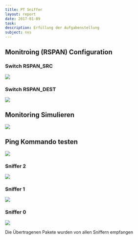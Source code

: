 ```yaml
---
title: PT Sniffer
layout: report
date: 2017-01-09
task:
description: Erfüllung der Aufgabenstellung
subject: nvs
---
```


## Monitroing (RSPAN) Configuration

### Switch RSPAN_SRC

![](20170109_509x326.png)


### Switch RSPAN_DEST
![](20170109_328x343.png)

## Monitoring Simulieren

![](20170109_1919x922.png)

## Ping Kommando testen

![](20170109_1423x191.png)

### Sniffer 2

![](20170109_604x837.png)

### Sniffer 1

![](20170109_641x1060.png)

### Sniffer 0

![](20170109_634x1043.png)

Die Übertragenen Pakete wurden von allen Sniffern empfangen

